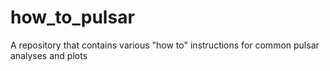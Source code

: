 # how_to_pulsar
A repository that contains various "how to" instructions for common pulsar analyses and plots
